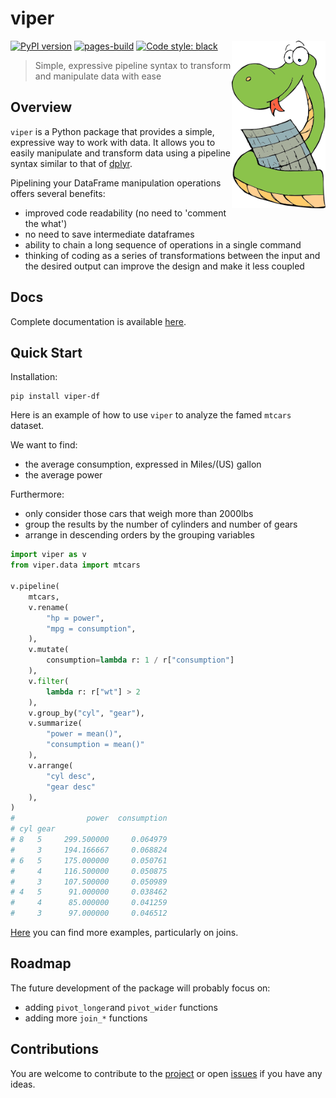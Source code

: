 # viper

<a href='https://github.com/aropele/viper'><img src='logo.png' align="right" width="150" /></a>

[![PyPI version](https://badge.fury.io/py/viper-df.svg)](https://pypi.org/project/viper-df/)
[![pages-build](https://github.com/aropele/viper/actions/workflows/pages/pages-build-deployment/badge.svg?branch=gh-pages)](https://github.com/aropele/viper/actions/workflows/pages/pages-build-deployment)
[![Code style: black](https://img.shields.io/badge/code%20style-black-000000.svg)](https://github.com/psf/black)

> Simple, expressive pipeline syntax to transform and manipulate data with ease 

## Overview

`viper` is a Python package that provides a simple, expressive way to work with data. It allows you to easily manipulate and transform data using a pipeline syntax similar to that of [dplyr](https://dplyr.tidyverse.org/).
 
Pipelining your DataFrame manipulation operations offers several benefits:

- improved code readability (no need to 'comment the what')
- no need to save intermediate dataframes
- ability to chain a long sequence of operations in a single command
- thinking of coding as a series of transformations between the input and the desired output can improve the design and make it less coupled

## Docs
Complete documentation is available [here](reference.md).

## Quick Start

Installation:
``` shell
pip install viper-df
```

Here is an example of how to use `viper` to analyze the famed `mtcars` dataset.

We want to find:

- the average consumption, expressed in Miles/(US) gallon
- the average power

Furthermore:

- only consider those cars that weigh more than 2000lbs
- group the results by the number of cylinders and number of gears
- arrange in descending orders by the grouping variables


``` python
import viper as v
from viper.data import mtcars

v.pipeline(
    mtcars,
    v.rename(
        "hp = power",
        "mpg = consumption",
    ),
    v.mutate(
        consumption=lambda r: 1 / r["consumption"]
    ),
    v.filter(
        lambda r: r["wt"] > 2
    ),
    v.group_by("cyl", "gear"),
    v.summarize(
        "power = mean()",
        "consumption = mean()"
    ),
    v.arrange(
        "cyl desc",
        "gear desc"
    ),
)
#                power  consumption
# cyl gear
# 8   5     299.500000     0.064979
#     3     194.166667     0.068824
# 6   5     175.000000     0.050761
#     4     116.500000     0.050875
#     3     107.500000     0.050989
# 4   5      91.000000     0.038462
#     4      85.000000     0.041259
#     3      97.000000     0.046512
```

[Here](usage.md) you can find more examples, particularly on joins.

## Roadmap

The future development of the package will probably focus on:

- adding `pivot_longer`and `pivot_wider` functions
- adding more `join_*` functions

## Contributions

You are welcome to contribute to the [project](https://github.com/aropele/viper) or open [issues](https://github.com/aropele/viper/issues) if you have any ideas.